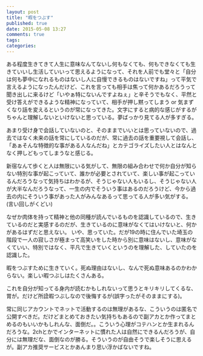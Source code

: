 ```yaml
---
layout: post
title: "暇をつぶす"
published: true
date: 2015-05-08 13:27
comments: true
tags: 
categories: 
---
```


ある程度生きてきて人生に意味なんてないし何もなくても、何もできなくても生きていいし生活していいって思えるようになって、それを人前でも堂々と「自分は何も夢中になれるものはないし人に自慢できるものはないですね」って平気で言えるようになったんだけど、これを言っても相手は焦って何かあるだろうって聞き出しに来るけど「いやぁ特にないんですよねぇ」と辛そうでもなく、平然と受け答えができるような精神になっていて、相手が押し黙ってしまう or 気まずくなり話を変えるというのが常になってきた。文字にすると病的な感じがするがちゃんと理解しないといけないと思っている。夢ばっかり見てる人が多すぎる。

あまり受け身で会話していないのと、そのままでいいとは思っていないので、過去ではなく未来の話を常にしているのだが、常に過去の話を重要視して会話し、「あぁそんな特徴的な事がある人なんだね」とカテゴライズしたい人とはなんとなく押しどもってしまうなと感じる。

新宿なんて歩くと人は無限にいる気がして、無限の組み合わせで何か自分が知らない特別な事が起こっていて、誰かが必要とされていて、楽しい事が起こっているんだろうなって気持ちはわかるが、そうじゃない人もいるし、そうじゃない人が大半なんだろうなって、一生の内でそういう事はあるのだろうけど、今から過去の内にそういう事があった人がみんなあるって思ってる人が多い気がする。(言い回しがくどい)

なぜか肉体を持って精神と他の同種が読んでいるものを認識しているので、生きているのだと実感するのだが、生きているのに意味がなくてはいけないと、何かがあるはずだと思えない。
いや、思っていた。だが19の時に住んでいた埼玉の階段で一人の寂しさが極まって高笑いをした時から別に意味はないし、意味がなくていい、特別ではなく、平凡で生きていくというのを理解した、していたのを認識した。

暇をつぶすために生きていく。死ぬ理由はないし、なんで死ぬ意味あるのかわからない。楽しい暇つぶしはたくさんある。

これを自分が知ってる身内が読むかもしれないって思うとキリキリしてくるな、胃が。だけど所詮暇つぶしなので後悔するが(誤字ったがそのままにする)。

常に同じアカウントでネットで活動するのは無理があるな、こういうのは匿名で公開すべきだ。だけどまとめておきたい気持ちもあるので副アカとか作ってまとめるのもいいかもしれんな、面倒だ。。こういう心理がコテハンとか生まれるんだろうな。2chとかでインターネットに慣れた人は自然にできるんだろうが、自分には無理だな、面倒なのが勝る。そういうのが自由そうで楽しそうに思えるが。副アカ推奨サービスとかあんまり思い浮かばないですね。
